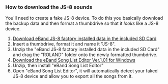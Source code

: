
### How to download the JS-8 sounds

You'll need to create a fake JS-8 device. To do this you basically download the backup data and then format a thumbdrive so that it *looks* like a JS-8 device.

1. [Download eBand JS-8 factory installed data in the included SD Card](http://roland.com/support/article/?q=downloads&p=JS-8&id=62153672)
2. Insert a thumbdrive, format it and name it "JS-8". 
3. Unzip the "eBand JS-8 factory installed data in the included SD Card" and drag the "ROLAND" folder onto the newly formatted
thumbdrive. 
4. [Download the eBand Song List Editor Ver.1.01 for Windows](http://www.boss.info/support/by_product/eband_js-10/updates_drivers/5410)
5. Unzip, then install "eBand Song List Editor"
6. Open "eBand Song List Editor", it will automatically detect your faked JS-8 device and allow you to export all the songs from it.
